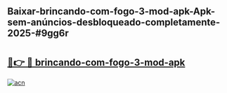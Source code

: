 ## Baixar-brincando-com-fogo-3-mod-apk-Apk-sem-anúncios-desbloqueado-completamente-2025-#9gg6r

# <h2><a href="https://ainizakaria.my?title=brincando-com-fogo-3-mod-apk&ref=20M">🔗👉 🔴 brincando-com-fogo-3-mod-apk</a></h2>

[![acn](https://github.com/user-attachments/assets/0f9c940e-d8b0-45ae-aac7-cd30a18b3e1c)](https://ainizakaria.my?title=brincando-com-fogo-3-mod-apk&ref=20M)

